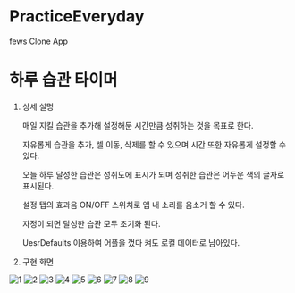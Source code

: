 # PracticeEveryday
fews Clone App

# 하루 습관 타이머

1. 상세 설명
    
    매일 지킬 습관을 추가해 설정해둔 시간만큼 성취하는 것을 목표로 한다. 
    
    자유롭게 습관을 추가, 셀 이동, 삭제를 할 수 있으며 시간 또한 자유롭게 설정할 수 있다. 
    
    오늘 하루 달성한 습관은 성취도에 표시가 되며 성취한 습관은 어두운 색의 글자로 표시된다. 
    
    설정 탭의 효과음 ON/OFF 스위치로 앱 내 소리를 음소거 할 수 있다.  
    
    자정이 되면 달성한 습관 모두 초기화 된다.
    
    UesrDefaults 이용하여 어플을 껐다 켜도 로컬 데이터로 남아있다.
    
2. 구현 화면

![1](https://user-images.githubusercontent.com/108468635/179021223-174d0cab-a677-4026-b543-6ce8292b24ca.png)
![2](https://user-images.githubusercontent.com/108468635/179021232-ad3180ac-49a6-4e37-bf36-34bf8368c087.png)
![3](https://user-images.githubusercontent.com/108468635/179021253-e7a79393-0d7c-4c69-aadc-63336402042f.png)
![4](https://user-images.githubusercontent.com/108468635/179021265-8bf03d86-1bbe-4c20-8216-6e5d25755493.png)
![5](https://user-images.githubusercontent.com/108468635/179021271-a437888a-8ccf-453e-af8b-3e2d19b9379d.png)
![6](https://user-images.githubusercontent.com/108468635/179021617-3b7d1d00-38ec-43d1-952f-3788436095f3.png)
![7](https://user-images.githubusercontent.com/108468635/179021634-d31c4e6b-a467-42d5-a648-5235425c20a6.png)
![8](https://user-images.githubusercontent.com/108468635/179021648-16a6210d-c72c-4a99-baa4-ed6dcbdfe6e8.png)
![9](https://user-images.githubusercontent.com/108468635/179021712-d2cd82d1-75b7-4012-9a2f-7861c8a90b18.png)
